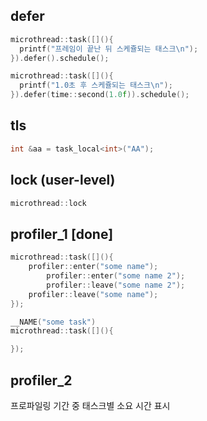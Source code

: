 defer
----
```C++
microthread::task([](){
  printf("프레임이 끝난 뒤 스케쥴되는 태스크\n");
}).defer().schedule();

microthread::task([](){
  printf("1.0초 후 스케쥴되는 태스크\n");
}).defer(time::second(1.0f)).schedule();
```

tls
----
```C++
int &aa = task_local<int>("AA");
```

lock (user-level)
----
```C++
microthread::lock
```

profiler_1 __[done]__
----
```C++
microthread::task([](){
	profiler::enter("some name");
		profiler::enter("some name 2");
		profiler::leave("some name 2");
	profiler::leave("some name");
});
```
```C++
__NAME("some task")
microthread::task([](){

});
```

profiler_2
----
프로파일링 기간 중 태스크별 소요 시간 표시
```C++
```
